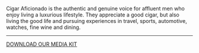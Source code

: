 Cigar Aficionado is the authentic and genuine voice for affluent men who enjoy living a luxurious lifestyle. They appreciate a good cigar, but also living the good life and pursuing experiences in travel, sports, automotive, watches, fine wine and dining.

<hr class="g-width-30x g-brd-primary g-my-40">

<a href="/images/pdf/CAMediaKit_2022.pdf?v=v1" class="btn btn-md u-btn-outline-primary g-brd-2 g-rounded-10">DOWNLOAD OUR MEDIA KIT</a>
